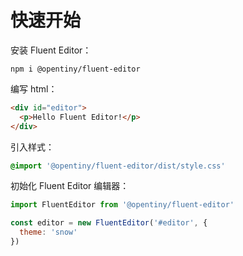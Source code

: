 # 快速开始

安装 Fluent Editor：

```shell
npm i @opentiny/fluent-editor
```

编写 html：

```html
<div id="editor">
  <p>Hello Fluent Editor!</p>
</div>
```

引入样式：

```css
@import '@opentiny/fluent-editor/dist/style.css'
```

初始化 Fluent Editor 编辑器：

```javascript
import FluentEditor from '@opentiny/fluent-editor'

const editor = new FluentEditor('#editor', {
  theme: 'snow'
})
```
